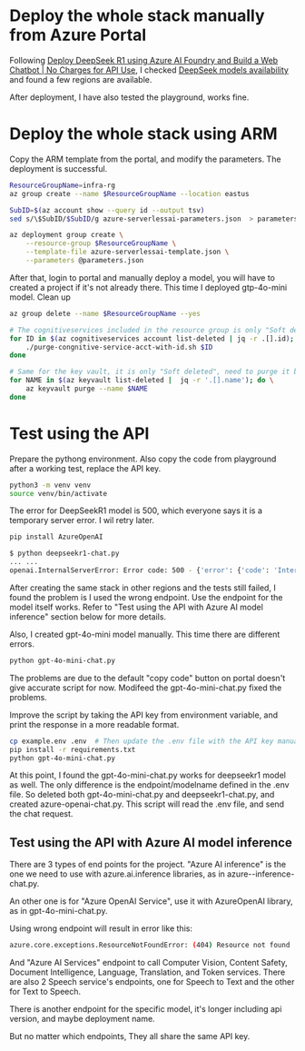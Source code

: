# Deploy the whole stack manually from Azure Portal
Following [Deploy DeepSeek R1 using Azure AI Foundry and Build a Web Chatbot | No Charges for API Use](https://youtu.be/pj2knBX4S1w?si=I2_7MniDn0Us9bl0), I checked [DeepSeek models availability](https://learn.microsoft.com/en-us/azure/ai-studio/how-to/deploy-models-serverless-availability#deepseek-models-from-microsoft) and found a few regions are available. 

After deployment, I have also tested the playground, works fine.

# Deploy the whole stack using ARM
Copy the ARM template from the portal, and modify the parameters. The deployment is successful.
```bash
ResourceGroupName=infra-rg
az group create --name $ResourceGroupName --location eastus

SubID=$(az account show --query id --output tsv)
sed s/\$SubID/$SubID/g azure-serverlessai-parameters.json  > parameters.json 

az deployment group create \
    --resource-group $ResourceGroupName \
    --template-file azure-serverlessai-template.json \
    --parameters @parameters.json
```
After that, login to portal and manually deploy a model, you will have to created a project if it's not already there. This time I deployed gtp-4o-mini model.
Clean up
```bash
az group delete --name $ResourceGroupName --yes

# The cognitiveservices included in the resource group is only "Soft deleted", need to purge it before create it again.
for ID in $(az cognitiveservices account list-deleted | jq -r .[].id); do \
    ./purge-congnitive-service-acct-with-id.sh $ID
done

# Same for the key vault, it is only "Soft deleted", need to purge it before create it again.
for NAME in $(az keyvault list-deleted |  jq -r '.[].name'); do \
    az keyvault purge --name $NAME
done
```
# Test using the API
Prepare the pythong environment. Also copy the code from playground after a working test, replace the API key.
```bash
python3 -m venv venv
source venv/bin/activate
```
The error for DeepSeekR1 model is 500, which everyone says it is a temporary server error. I wil retry later.
```bash
pip install AzureOpenAI

$ python deepseekr1-chat.py 
... ...
openai.InternalServerError: Error code: 500 - {'error': {'code': 'InternalServerError', 'message': 'Backend returned unexpected response. Please contact Microsoft for help.'}}
```
After creating the same stack in other regions and the tests still failed, I found the problem is I used the wrong endpoint. Use the endpoint for the model itself works. Refer to "Test using the API with Azure AI model inference" section below for more details.

Also, I created gpt-4o-mini model manually. This time there are different errors.
```bash
python gpt-4o-mini-chat.py
```
The problems are due to the default "copy code" button on portal doesn't give accurate script for now. Modifeed the gpt-4o-mini-chat.py fixed the problems.

Improve the script by taking the API key from environment variable, and print the response in a more readable format.
```bash
cp example.env .env  # Then update the .env file with the API key manually 
pip install -r requirements.txt 
python gpt-4o-mini-chat.py
```

At this point, I found the gpt-4o-mini-chat.py works for deepseekr1 model as well. The only difference is the endpoint/modelname defined in the .env file. So deleted both gpt-4o-mini-chat.py and deepseekr1-chat.py, and created azure-openai-chat.py. This script will read the .env file, and send the chat request.

## Test using the API with Azure AI model inference
There are 3 types of end points for the project. "Azure AI inference" is the one we need to use with azure.ai.inference libraries, as in azure--inference-chat.py.

An other one is for "Azure OpenAI Service", use it with AzureOpenAI library, as in gpt-4o-mini-chat.py.

Using wrong endpoint will result in error like this:
```bash
azure.core.exceptions.ResourceNotFoundError: (404) Resource not found
```

And "Azure AI Services" endpoint to call Computer Vision, Content Safety, Document Intelligence, Language, Translation, and Token services. There are also 2 Speech service's endpoints, one for Speech to Text and the other for Text to Speech.

There is another endpoint for the specific model, it's longer including api version, and maybe deployment name.

But no matter which endpoints, They all share the same API key. 
